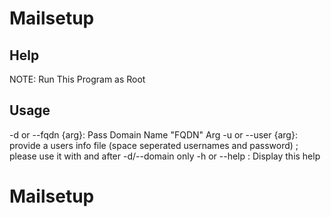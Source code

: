 # Mailsetup
Help
----

NOTE: Run This Program as Root

Usage
-----

-d or --fqdn {arg}: Pass Domain Name "FQDN" Arg
-u or --user {arg}: provide a users info file (space seperated usernames and password) ; please use it with and after -d/--domain only
-h or --help :	    Display this help
# Mailsetup
